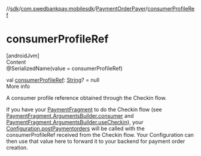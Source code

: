 //[sdk](../../../index.md)/[com.swedbankpay.mobilesdk](../index.md)/[PaymentOrderPayer](index.md)/[consumerProfileRef](consumer-profile-ref.md)



# consumerProfileRef  
[androidJvm]  
Content  
@SerializedName(value = consumerProfileRef)  
  
val [consumerProfileRef](consumer-profile-ref.md): [String](https://kotlinlang.org/api/latest/jvm/stdlib/kotlin/-string/index.html)? = null  
More info  


A consumer profile reference obtained through the Checkin flow.



If you have your [PaymentFragment](../-payment-fragment/index.md) to do the Checkin flow (see [PaymentFragment.ArgumentsBuilder.consumer](../-payment-fragment/-arguments-builder/consumer.md) and [PaymentFragment.ArgumentsBuilder.useCheckin](../-payment-fragment/-arguments-builder/use-checkin.md)), your [Configuration.postPaymentorders](../-configuration/post-paymentorders.md) will be called with the consumerProfileRef received from the Checkin flow. Your Configuration can then use that value here to forward it to your backend for payment order creation.

  



